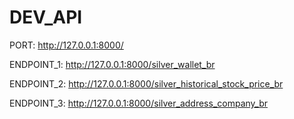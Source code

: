 # DEV_API 

PORT:
http://127.0.0.1:8000/

ENDPOINT_1: 
http://127.0.0.1:8000/silver_wallet_br

ENDPOINT_2: 
http://127.0.0.1:8000/silver_historical_stock_price_br

ENDPOINT_3: 
http://127.0.0.1:8000/silver_address_company_br